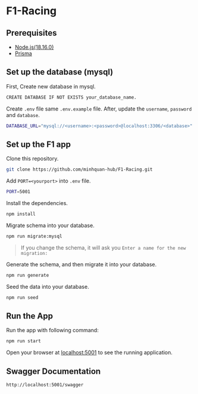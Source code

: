 # F1-Racing

## Prerequisites

- [Node.js(18.16.0)](https://nodejs.org/en/download/)
- [Prisma](https://www.prisma.io/docs)

## Set up the database (mysql)
First, Create new database in mysql.
```sh
CREATE DATABASE IF NOT EXISTS your_database_name.
```

Create `.env` file same `.env.example` file. After, update the `username`, `password` and `database`.
```sh
DATABASE_URL="mysql://<username>:<password>@localhost:3306/<database>"
```

## Set up the F1 app
Clone this repository.
```sh
git clone https://github.com/minhquan-hub/F1-Racing.git
```

Add `PORT=<yourport>` into `.env` file.
```sh
PORT=5001
```

Install the dependencies.
```sh
npm install
```

Migrate schema into your database.
```sh
npm run migrate:mysql
```
>If you change the schema, it will ask you `Enter a name for the new migration:` 

Generate the schema, and then migrate it into your database.

```sh
npm run generate
```

Seed the data into your database.
```sh
npm run seed
```

## Run the App
Run the app with following command:
```sh
npm run start
```
Open your browser at [localhost:5001](localhost:5001) to see the running application.

## Swagger Documentation
```sh
http://localhost:5001/swagger
```


